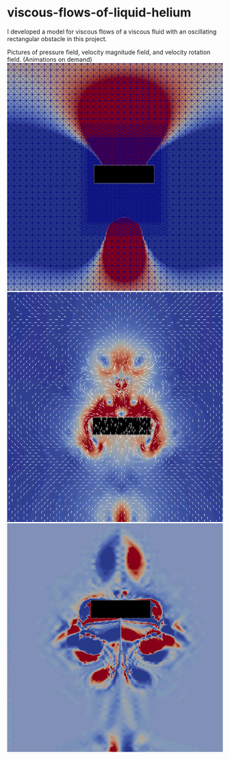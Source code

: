 # viscous-flows-of-liquid-helium
I developed a model for viscous flows of a viscous fluid with an oscillating rectangular obstacle in this project. 

Pictures of pressure field, velocity magnitude field, and velocity rotation field. (Animations on demand)
![Screenshot](pressure_field.png)
![Screenshot](velocity_magnitude_field.png)
![Screenshot](velocity_rotation_field.png)
